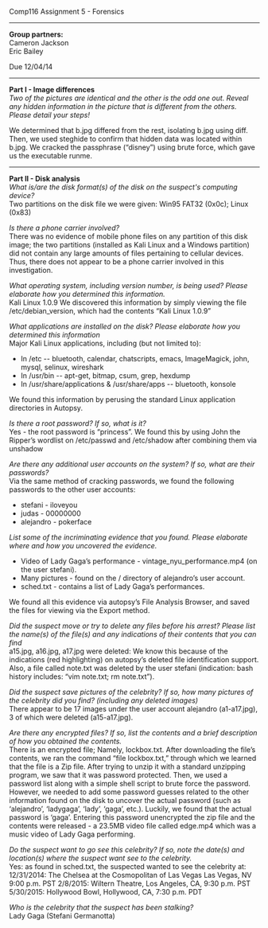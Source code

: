 Comp116 Assignment 5 - Forensics

---

**Group partners:**  
Cameron Jackson  
Eric Bailey

Due 12/04/14

---

**Part I - Image differences**  
*Two of the pictures are identical and the other is the odd one out. Reveal any
hidden information in the picture that is different from the others. Please
detail your steps!*

We determined that b.jpg differed from the rest, isolating b.jpg using diff. Then, we used steghide to confirm that hidden data was located within b.jpg. We cracked the passphrase (“disney”) using brute force, which gave us the executable runme.  

---

**Part II - Disk analysis**  
*What is/are the disk format(s) of the disk on the suspect's computing device?*  
Two partitions on the disk file we were given: Win95 FAT32 (0x0c); Linux (0x83)

*Is there a phone carrier involved?*  
There was no evidence of mobile phone files on any partition of this disk image; the two partitions (installed as Kali Linux and a Windows partition) did not contain any large amounts of files pertaining to cellular devices. Thus, there does not appear to be a phone carrier involved in this investigation.

*What operating system, including version number, is being used? Please elaborate
how you determined this information.*  
Kali Linux 1.0.9
We discovered this information by simply viewing the file /etc/debian_version, which had the contents “Kali Linux 1.0.9”

*What applications are installed on the disk? Please elaborate how you determined
this information*  
Major Kali Linux applications, including (but not limited to):

* In /etc -- bluetooth, calendar, chatscripts, emacs, ImageMagick, john, mysql, selinux, wireshark
* In /usr/bin -- apt-get, bitmap, csum, grep, hexdump
* In /usr/share/applications & /usr/share/apps -- bluetooth, konsole

We found this information by perusing the standard Linux application directories in Autopsy.

*Is there a root password? If so, what is it?*  
Yes - the root password is “princess”. We found this by using John the Ripper’s wordlist on /etc/passwd and /etc/shadow after combining them via unshadow

*Are there any additional user accounts on the system? If so, what are their
passwords?*  
Via the same method of cracking passwords, we found the following passwords to the other user accounts:

* stefani - iloveyou
* judas - 00000000
* alejandro - pokerface

*List some of the incriminating evidence that you found. Please elaborate where
and how you uncovered the evidence.*  

* Video of Lady Gaga’s performance - vintage\_nyu\_performance.mp4 (on the user stefani).  
* Many pictures - found on the / directory of alejandro’s user account.
* sched.txt - contains a list of Lady Gaga’s performances.  

We found all this evidence via autopsy’s File Analysis Browser, and saved the files for viewing via the Export method.

*Did the suspect move or try to delete any files before his arrest? Please list
the name(s) of the file(s) and any indications of their contents that you can
find*  
a15.jpg, a16.jpg, a17.jpg were deleted: We know this because of the indications (red highlighting) on autopsy’s deleted file identification support.  
Also, a file called note.txt was deleted by the user stefani (indication: bash history includes: “vim note.txt; rm note.txt”).

*Did the suspect save pictures of the celebrity? If so, how many pictures of the
celebrity did you find? (including any deleted images)*  
There appear to be 17 images under the user account alejandro (a1-a17.jpg), 3 of which were deleted (a15-a17.jpg).

*Are there any encrypted files? If so, list the contents and a brief description
of how you obtained the contents.*  
There is an encrypted file; Namely, lockbox.txt. After downloading the file’s contents, we ran the command “file lockbox.txt,” through which we learned that the file is a Zip file. After trying to unzip it with a standard unzipping program, we saw that it was password protected. Then, we used a password list along with a simple shell script to brute force the password. However, we needed to add some password guesses related to the other information found on the disk to uncover the actual password (such as ‘alejandro’, ‘ladygaga’, ‘lady’, ‘gaga’, etc.). Luckily, we found that the actual password is ‘gaga’. Entering this password unencrypted the zip file and the contents were released - a 23.5MB video file called edge.mp4 which was a music video of Lady Gaga performing.

*Do the suspect want to go see this celebrity? If so, note the date(s) and
location(s) where the suspect want see to the celebrity.*  
Yes: as found in sched.txt, the suspected wanted to see the celebrity at:
12/31/2014: The Chelsea at the Cosmopolitan of Las Vegas Las Vegas, NV 9:00 p.m. PST
2/8/2015: Wiltern Theatre, Los Angeles, CA, 9:30 p.m. PST
5/30/2015: Hollywood Bowl, Hollywood, CA, 7:30 p.m. PDT


*Who is the celebrity that the suspect has been stalking?*  
Lady Gaga (Stefani Germanotta)

